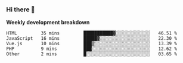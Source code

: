 ### Hi there 👋


**Weekly development breakdown**

<!--START_SECTION:waka-->
```text
HTML         35 mins         ███████████▓░░░░░░░░░░░░░   46.51 % 
JavaScript   16 mins         █████▓░░░░░░░░░░░░░░░░░░░   22.30 % 
Vue.js       10 mins         ███▒░░░░░░░░░░░░░░░░░░░░░   13.39 % 
PHP          9 mins          ███░░░░░░░░░░░░░░░░░░░░░░   12.62 % 
Other        2 mins          █░░░░░░░░░░░░░░░░░░░░░░░░   03.65 % 
```
<!--END_SECTION:waka-->
